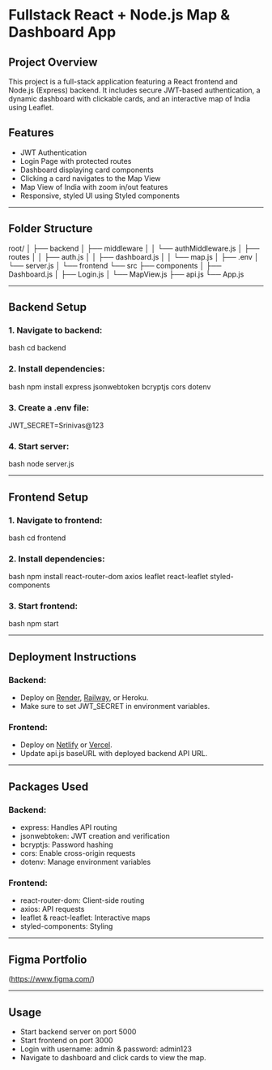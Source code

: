 # Fullstack React + Node.js Map & Dashboard App

## Project Overview
This project is a full-stack application featuring a React frontend and Node.js (Express) backend. It includes secure JWT-based authentication, a dynamic dashboard with clickable cards, and an interactive map of India using Leaflet.

## Features
- JWT Authentication
- Login Page with protected routes
- Dashboard displaying card components
- Clicking a card navigates to the Map View
- Map View of India with zoom in/out features
- Responsive, styled UI using Styled components

---

## Folder Structure

root/
│
├── backend
│   ├── middleware
│   │   └── authMiddleware.js
│   ├── routes
│   │   ├── auth.js
│   │   ├── dashboard.js
│   │   └── map.js
│   ├── .env
│   └── server.js
│
└── frontend
    └── src
        ├── components
        │   ├── Dashboard.js
        │   ├── Login.js
        │   └── MapView.js
        ├── api.js
        └── App.js


---

## Backend Setup
### 1. Navigate to backend:
bash
cd backend

### 2. Install dependencies:
bash
npm install express jsonwebtoken bcryptjs cors dotenv

### 3. Create a .env file:

JWT_SECRET=Srinivas@123

### 4. Start server:
bash
node server.js


---

## Frontend Setup
### 1. Navigate to frontend:
bash
cd frontend

### 2. Install dependencies:
bash
npm install react-router-dom axios leaflet react-leaflet styled-components

### 3. Start frontend:
bash
npm start


---

## Deployment Instructions
### Backend:
- Deploy on [Render](https://render.com), [Railway](https://railway.app), or Heroku.
- Make sure to set JWT_SECRET in environment variables.

### Frontend:
- Deploy on [Netlify](https://www.netlify.com) or [Vercel](https://vercel.com).
- Update api.js baseURL with deployed backend API URL.

---

## Packages Used
### Backend:
- express: Handles API routing
- jsonwebtoken: JWT creation and verification
- bcryptjs: Password hashing
- cors: Enable cross-origin requests
- dotenv: Manage environment variables

### Frontend:
- react-router-dom: Client-side routing
- axios: API requests
- leaflet & react-leaflet: Interactive maps
- styled-components: Styling

---

## Figma Portfolio
(https://www.figma.com/)

---

## Usage
- Start backend server on port 5000
- Start frontend on port 3000
- Login with username: admin & password: admin123
- Navigate to dashboard and click cards to view the map.
